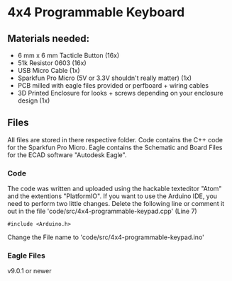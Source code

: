 # 4x4 Programmable Keyboard


## Materials needed:
* 6 mm x 6 mm Tacticle Button (16x)
* 51k Resistor 0603 (16x)
* USB Micro Cable (1x)
* Sparkfun Pro Micro (5V or 3.3V shouldn't really matter) (1x)
* PCB milled with eagle files provided or perfboard + wiring cables
* 3D Printed Enclosure for looks + screws depending on your enclosure design (1x)

## Files
All files are stored in there respective folder. Code contains the C++ code for the Sparkfun Pro Micro. Eagle contains the Schematic and Board Files for the ECAD software "Autodesk Eagle".
### Code
The code was written and uploaded using the hackable texteditor "Atom" and the extentions "PlatformIO". If you want to use the Arduino IDE, you need to perform two little changes.
Delete the following line or comment it out in the file 'code/src/4x4-programmable-keypad.cpp' (Line 7)

    #include <Arduino.h>
    
Change the File name to 'code/src/4x4-programmable-keypad.ino'
### Eagle Files
v9.0.1 or newer
